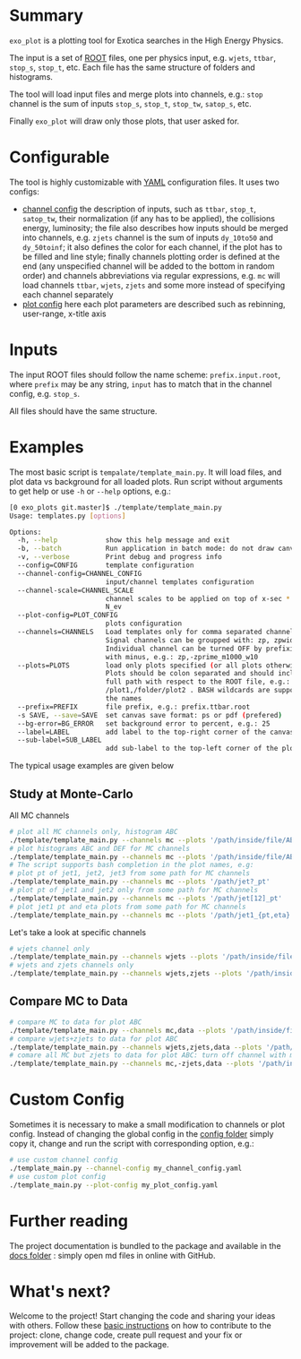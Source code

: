 # Summary

```exo_plot``` is a plotting tool for Exotica searches in the High Energy
Physics.

The input is a set of [ROOT](http://root.cern.ch) files, one per physics
input, e.g. ```wjets```, ```ttbar```, ```stop_s```, ```stop_t```, etc.
Each file has the same structure of folders and histograms.

The tool will load input files and merge plots into channels, e.g.:
```stop``` channel is the sum of inputs ```stop_s```, ```stop_t```,
```stop_tw```, ```satop_s```, etc.

Finally ```exo_plot``` will draw only those plots, that user asked for.


# Configurable

The tool is highly customizable with [YAML](http://www.yaml.org) configuration
files. It uses two configs:

* [channel config](https://github.com/ksamdev/exo_plots/blob/master/config/2012.input.yaml)
  the description of inputs, such as ```ttbar```, ```stop_t```, ```satop_tw```,
  their normalization (if any has to be applied), the collisions energy,
  luminosity; the file also describes how inputs should be merged into channels,
  e.g. ```zjets``` channel is the sum of inputs ```dy_10to50``` and
  ```dy_50toinf```; it also defines the color for each channel, if the plot has
  to be filled and line style; finally channels plotting order is defined at
  the end (any unspecified channel will be added to the bottom in random
  order) and channels abbreviations via regular expressions, e.g. ```mc```
  will load channels ```ttbar```, ```wjets```, ```zjets``` and some more
  instead of specifying each channel separately
* [plot config](https://github.com/ksamdev/exo_plots/blob/master/config/2012.plot.yaml)
  here each plot parameters are described such as rebinning, user-range,
  x-title axis 


# Inputs

The input ROOT files should follow the name scheme: ```prefix.input.root```,
where ```prefix``` may be any string, ```input``` has to match that in the
channel config, e.g. ```stop_s```.

All files should have the same structure.


# Examples

The most basic script is ```tempalate/template_main.py```. It will load files,
and plot data vs background for all loaded plots. Run script without arguments
to get help or use ```-h``` or ```--help``` options, e.g.:

```bash
[0 exo_plots git.master]$ ./template/template_main.py
Usage: templates.py [options]

Options:
  -h, --help            show this help message and exit
  -b, --batch           Run application in batch mode: do not draw canvases
  -v, --verbose         Print debug and progress info
  --config=CONFIG       template configuration
  --channel-config=CHANNEL_CONFIG
                        input/channel templates configuration
  --channel-scale=CHANNEL_SCALE
                        channel scales to be applied on top of x-sec * Lumi /
                        N_ev
  --plot-config=PLOT_CONFIG
                        plots configuration
  --channels=CHANNELS   Load templates only for comma separated channels.
                        Signal channels can be groupped with: zp, zpwide, kk.
                        Individual channel can be turned OFF by prefixing it
                        with minus, e.g.: zp,-zprime_m1000_w10
  --plots=PLOTS         load only plots specified (or all plots otherwise).
                        Plots should be colon separated and should include
                        full path with respect to the ROOT file, e.g.:
                        /plot1,/folder/plot2 . BASH wildcards are supported in
                        the names
  --prefix=PREFIX       file prefix, e.g.: prefix.ttbar.root
  -s SAVE, --save=SAVE  set canvas save format: ps or pdf (prefered)
  --bg-error=BG_ERROR   set background error to percent, e.g.: 25
  --label=LABEL         add label to the top-right corner of the canvas
  --sub-label=SUB_LABEL
                        add sub-label to the top-left corner of the plot
```

The typical usage examples are given below


## Study at Monte-Carlo

All MC channels

```bash
# plot all MC channels only, histogram ABC
./template/template_main.py --channels mc --plots '/path/inside/file/ABC'
# plot histograms ABC and DEF for MC channels
./template/template_main.py --channels mc --plots '/path/inside/file/ABC:/path/inside/file/DEF'
# The script supports bash completion in the plot names, e.g:
# plot pt of jet1, jet2, jet3 from some path for MC channels
./template/template_main.py --channels mc --plots '/path/jet?_pt'
# plot pt of jet1 and jet2 only from some path for MC channels
./template/template_main.py --channels mc --plots '/path/jet[12]_pt'
# plot jet1 pt and eta plots from some path for MC channels
./template/template_main.py --channels mc --plots '/path/jet1_{pt,eta}'
```

Let's take a look at specific channels

```bash
# wjets channel only
./template/template_main.py --channels wjets --plots '/path/inside/file/ABC'
# wjets and zjets channels only
./template/template_main.py --channels wjets,zjets --plots '/path/inside/file/ABC'
```


## Compare MC to Data

```bash
# compare MC to data for plot ABC
./template/template_main.py --channels mc,data --plots '/path/inside/file/ABC'
# compare wjets+zjets to data for plot ABC
./template/template_main.py --channels wjets,zjets,data --plots '/path/inside/file/ABC'
# comare all MC but zjets to data for plot ABC: turn off channel with minus
./template/template_main.py --channels mc,-zjets,data --plots '/path/inside/file/ABC'
```


# Custom Config

Sometimes it is necessary to make a small modification to channels or plot
config. Instead of changing the global config in the
[config folder](https://github.com/ksamdev/exo_plots/tree/master/config)
simply copy it, change and run the script with corresponding option, e.g.:

```bash
# use custom channel config
./template_main.py --channel-config my_channel_config.yaml
# use custom plot config
./template_main.py --plot-config my_plot_config.yaml
```

# Further reading

The project documentation is bundled to the package and available in the
[docs folder](https://github.com/ksamdev/exo_plots/tree/3847e421d9a24e1d5b5bd21c01dad15dd18e8b12/docs)
: simply open md files in online with GitHub.

# What's next?

Welcome to the project! Start changing the code and sharing your ideas with
others. Follow these
[basic instructions](https://github.com/ksamdev/exo_plots/blob/master/docs/howto_modify.md)
on how to contribute to the project: clone, change code, create pull request
and your fix or improvement will be added to the package.
